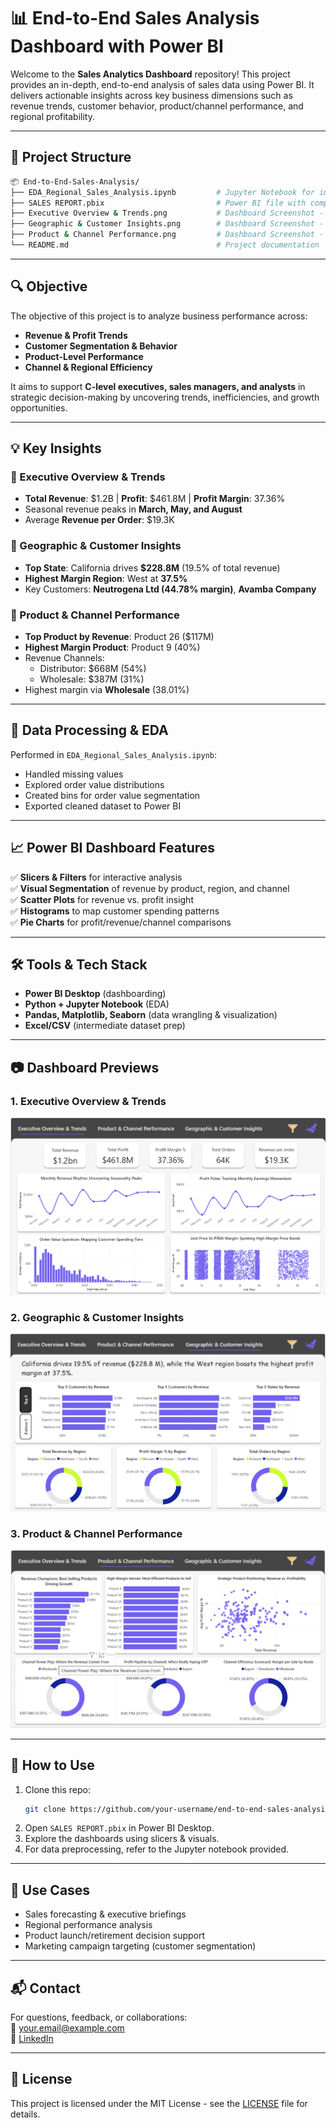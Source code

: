 
# 📊 End-to-End Sales Analysis Dashboard with Power BI

Welcome to the **Sales Analytics Dashboard** repository! This project provides an in-depth, end-to-end analysis of sales data using Power BI. It delivers actionable insights across key business dimensions such as revenue trends, customer behavior, product/channel performance, and regional profitability.

---

## 📁 Project Structure

```bash
📦 End-to-End-Sales-Analysis/
├── EDA_Regional_Sales_Analysis.ipynb         # Jupyter Notebook for initial data exploration & cleaning
├── SALES REPORT.pbix                         # Power BI file with complete dashboard
├── Executive Overview & Trends.png           # Dashboard Screenshot - Executive Tab
├── Geographic & Customer Insights.png        # Dashboard Screenshot - Geographic Tab
├── Product & Channel Performance.png         # Dashboard Screenshot - Product Tab
└── README.md                                 # Project documentation
```

---

## 🔍 Objective

The objective of this project is to analyze business performance across:
- **Revenue & Profit Trends**
- **Customer Segmentation & Behavior**
- **Product-Level Performance**
- **Channel & Regional Efficiency**

It aims to support **C-level executives, sales managers, and analysts** in strategic decision-making by uncovering trends, inefficiencies, and growth opportunities.

---

## 💡 Key Insights

### 📌 Executive Overview & Trends
- **Total Revenue**: $1.2B | **Profit**: $461.8M | **Profit Margin**: 37.36%
- Seasonal revenue peaks in **March, May, and August**
- Average **Revenue per Order**: $19.3K

### 📌 Geographic & Customer Insights
- **Top State**: California drives **$228.8M** (19.5% of total revenue)
- **Highest Margin Region**: West at **37.5%**
- Key Customers: **Neutrogena Ltd (44.78% margin)**, **Avamba Company**

### 📌 Product & Channel Performance
- **Top Product by Revenue**: Product 26 ($117M)
- **Highest Margin Product**: Product 9 (40%)
- Revenue Channels:
  - Distributor: $668M (54%)
  - Wholesale: $387M (31%)
- Highest margin via **Wholesale** (38.01%)

---

## 🧪 Data Processing & EDA

Performed in `EDA_Regional_Sales_Analysis.ipynb`:
- Handled missing values
- Explored order value distributions
- Created bins for order value segmentation
- Exported cleaned dataset to Power BI

---

## 📈 Power BI Dashboard Features

✅ **Slicers & Filters** for interactive analysis  
✅ **Visual Segmentation** of revenue by product, region, and channel  
✅ **Scatter Plots** for revenue vs. profit insight  
✅ **Histograms** to map customer spending patterns  
✅ **Pie Charts** for profit/revenue/channel comparisons

---

## 🛠️ Tools & Tech Stack

- **Power BI Desktop** (dashboarding)
- **Python + Jupyter Notebook** (EDA)
- **Pandas, Matplotlib, Seaborn** (data wrangling & visualization)
- **Excel/CSV** (intermediate dataset prep)

---

## 📷 Dashboard Previews

### 1. Executive Overview & Trends  
![Executive Overview](https://github.com/sahilmangal2004/End-To-End-Sales-Analysis/blob/main/Executive%20Overview%20%26%20Trends.png)

### 2. Geographic & Customer Insights  
![Geographic Insights](https://github.com/sahilmangal2004/End-To-End-Sales-Analysis/blob/main/Geographic%20%26%20Customer%20Insights.png)

### 3. Product & Channel Performance  
![Product Insights](https://github.com/sahilmangal2004/End-To-End-Sales-Analysis/blob/main/Product%20%26%20Channel%20Performance.png)

---

## 🚀 How to Use

1. Clone this repo:
   ```bash
   git clone https://github.com/your-username/end-to-end-sales-analysis.git
   ```
2. Open `SALES REPORT.pbix` in Power BI Desktop.
3. Explore the dashboards using slicers & visuals.
4. For data preprocessing, refer to the Jupyter notebook provided.

---

## 📌 Use Cases

- Sales forecasting & executive briefings  
- Regional performance analysis  
- Product launch/retirement decision support  
- Marketing campaign targeting (customer segmentation)

---

## 📬 Contact

For questions, feedback, or collaborations:  
📧 your.email@example.com  
🔗 [LinkedIn](https://www.linkedin.com/in/your-profile)

---

## 📄 License

This project is licensed under the MIT License - see the [LICENSE](LICENSE) file for details.
